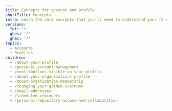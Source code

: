 ```yaml
---
title: Concepts for account and profile
shortTitle: Concepts
intro: Learn the core concepts that you'll need to understand your {% data variables.product.github %} account and profile.
versions:
  fpt: '*'
  ghes: '*'
  ghec: '*'
topics:
  - Accounts
  - Profiles
children:
  - /about-your-profile
  - /personal-account-management
  - /contributions-visible-on-your-profile
  - /about-your-organizations-profile
  - /about-organization-membership
  - /changing-your-github-username
  - /email-addresses
  - /scheduled-reminders
  - /personal-repository-access-and-collaboration
---
```


